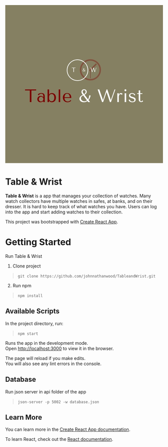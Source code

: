 ![alt text](https://github.com/johnnathanwood/TableandWrist/blob/master/src/components/profile/tableWrist.jpg "Logo Title Text 1")

# Table & Wrist
 **Table & Wrist** is a app that manages your collection of watches. Many watch collectors have multiple watches in safes, at banks, and on their dresser. It is hard to keep track of what watches you have. Users can log into the app and start adding watches to their collection.


This project was bootstrapped with [Create React App](https://github.com/facebook/create-react-app).

# Getting Started

Run Table & Wrist 

1. Clone project
> ```git clone https://github.com/johnnathanwood/TableandWrist.git```

2. Run npm
> ```npm install```

## Available Scripts

In the project directory, run:
> ```npm start```

Runs the app in the development mode.<br>
Open [http://localhost:3000](http://localhost:3000) to view it in the browser.

The page will reload if you make edits.<br>
You will also see any lint errors in the console.

## Database

Run json server in api folder of the app
> ```json-server -p 5002 -w database.json```

## Learn More

You can learn more in the [Create React App documentation](https://facebook.github.io/create-react-app/docs/getting-started).

To learn React, check out the [React documentation](https://reactjs.org/).

